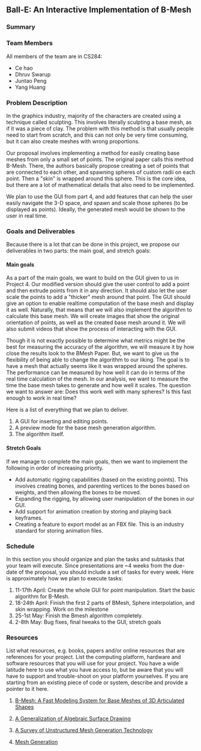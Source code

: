 ## Ball-E: An Interactive Implementation of B-Mesh

### Summary

### Team Members
All members of the team are in CS284:

- Ce hao
- Dhruv Swarup
- Juntao Peng
- Yang Huang

### Problem Description
In the graphics industry, majority of the characters are created using a technique called sculpting. This involves literally sculpting a base mesh, as if it was a piece of clay. The problem with this method is that usually people need to start from scratch, and this can not only be very time consuming, but it can also create meshes with wrong proportions. 

Our proposal involves implementing a method for easily creating base meshes from only a small set of points. The original paper calls this method B-Mesh. There, the authors basically propose creating a set of points that are connected to each other, and spawning spheres of custom radii on each point. Then a "skin" is wrapped around this sphere. This is the core idea, but there are a lot of mathematical details that also need to be implemented. 

We plan to use the GUI from part 4, and add features that can help the user easily navigate the 3-D space, and spawn and scale those spheres (to be displayed as points). Ideally, the generated mesh would be shown to the user in real time. 

### Goals and Deliverables
Because there is a lot that can be done in this project, we propose our deliverables in two parts: the main goal, and stretch goals:

#### Main goals
As a part of the main goals, we want to build on the GUI given to us in Project 4. Our modified version should give the user control to add a point and then extrude points from it in any direction. It should also let the user scale the points to add a "thicker" mesh around that point. The GUI should give an option to enable realtime computation of the base mesh and display it as well. Naturally, that means that we will also implement the algorithm to calculate this base mesh. We will create images that show the original orientation of points, as well as the created base mesh around it. We will also submit videos that show the process of interacting with the GUI. 


Though it is not exactly possible to determine what metrics might be the best for measuring the accuracy of the algorithm, we will measure it by how close the results look to the BMesh Paper. But, we want to give us the flexibility of being able to change the algorithm to our liking. The goal is to have a mesh that actually seems like it was wrapped around the spheres. The performance can be measured by how well it can do in terms of the real time calculation of the mesh. In our analysis, we want to measure the time the base mesh takes to generate and how well it scales. The question we want to answer are: Does this work well with many spheres? Is this fast enough to work in real time?

Here is a list of everything that we plan to deliver.  
1. A GUI for inserting and editing points.
2. A preview mode for the base mesh generation algorithm.
3. The algorithm itself.


#### Stretch Goals
If we manage to complete the main goals, then we want to implement the following in order of increasing priority. 

- Add automatic rigging capabilities (based on the existing points). This involves creating bones, and parenting vertices to the bones based on weights, and then allowing the bones to be moved. 
- Expanding the rigging, by allowing user manipulation of the bones in our GUI. 
- Add support for animation creation by storing and playing back keyframes.
- Creating a feature to export model as an FBX file. This is an industry standard for storing animation files. 

### Schedule
In this section you should organize and plan the tasks and subtasks that your team will execute. Since presentations are ~4 weeks from the due-date of the proposal, you should include a set of tasks for every week.
Here is approximately how we plan to execute tasks:
1. 11-17th April: Create the whole GUI for point manipulation. Start the basic algorithm for B-Mesh. 
2. 18-24th April: Finish the first 2 parts of BMesh, Sphere interpolation, and skin wrapping. Work on the milestone
3. 25-1st May: Finish the Bmesh algorithm completely. 
4. 2-8th May: Bug fixes, final tweaks to the GUI, stretch goals

### Resources
List what resources, e.g. books, papers and/or online resources that are references for your project. List the computing platform, hardware and software resources that you will use for your project. You have a wide latitude here to use what you have access to, but be aware that you will have to support and trouble-shoot on your platform yourselves. If you are starting from an existing piece of code or system, describe and provide a pointer to it here.

1. [B-Mesh: A Fast Modeling System for Base Meshes
of 3D Articulated Shapes](http://citeseerx.ist.psu.edu/viewdoc/download?doi=10.1.1.357.7134&rep=rep1&type=pdf)

2. [A Generalization of Algebraic Surface Drawing](http://papers.cumincad.org/data/works/att/6094.content.pdf)

3. [A Survey of Unstructured Mesh Generation Technology](https://ima.udg.edu/~sellares/comgeo/owensurv.pdf)

4. [Mesh Generation](https://people.eecs.berkeley.edu/~jrs/meshpapers/BernPlassmann.pdf)

